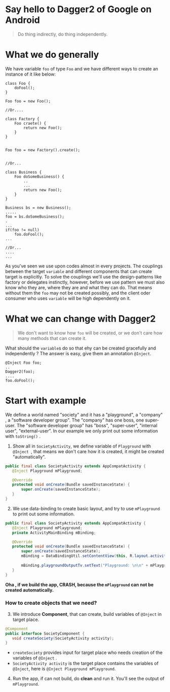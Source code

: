 # Say hello to Dagger2 of Google on Android

> Do thing indirectly, do thing independently.

# What we do generally

We have variable ```foo``` of type ```Foo``` and we have different ways to create an instance of it like below:

```
class Foo {
    doFool();
}

Foo foo = new Foo();

//Or....

class Factory {
    Foo craete() {
        return new Foo();
    }
}


Foo foo = new Factory().create();


//Or...

class Business {
    Foo doSomeBusiness() {
        ..
        ...
        return new Foo();
    }
}

Business bs = new Business();
.....
foo = bs.doSomeBusiness();
.
...
if(foo != null)
    foo.doFool();
...

//Or...
....
...
```

As you've seen we use upon codes almost in every projects. The couplings between the target ```variable``` and different components that can create target is explicitly. 
To solve the couplings we'll use the design-patterns like factory or delegates instinctly, however, before we use pattern we must also know who they are, where they are and what they can do. That means without
them the  ```foo``` may not be created possibly, and the client oder consumer who uses ```variable``` will be high dependently on it.

# What we can change with Dagger2

> We don't want to know how  ```foo``` will be created, or we don't care how many methods that can create it.

What should the ```variable```s do so that ehy can be created gracefully and independently ? 
The answer is easy, give them an annotation ```@Inject```.

```
@Inject Foo foo;
..
Dagger2(foo);
....
foo.doFool();

```

# Start with example

We define a world named "society" and it has a "playground", a "company" , a "software developer group". The "company" has one boss, one super-user. The "software developer group" has "boss", "super-user", "internal user", "external-user". In our example we only print out some information with ```toString()``` .

1. Show all in ```SocietyActivity```, we define variable of ```Playground``` with ``` @Inject  ```, that means we don't care how it is created, it might be created "automatically". 
 
 ```java
 public final class SocietyActivity extends AppCompatActivity {
 	@Inject Playground mPlayground;
 
 	@Override
 	protected void onCreate(Bundle savedInstanceState) {
 		super.onCreate(savedInstanceState);
 	} 
 }
 
 ```
 2. We use data-binding to create basic layout, and try to use ```mPlayground``` to print out some information.
 ```java
 public final class SocietyActivity extends AppCompatActivity {
 	@Inject Playground mPlayground;
 	private ActivityMainBinding mBinding;
 
 	@Override
 	protected void onCreate(Bundle savedInstanceState) {
 		super.onCreate(savedInstanceState);
 		mBinding = DataBindingUtil.setContentView(this, R.layout.activity_main);
  
 		mBinding.playgroundOutputTv.setText("Playground: \n\n" + mPlayground.toString());
    } 
 }
 ```
**Oha , if we build the app, CRASH, because the ```mPlayground``` can not be created automatically.**

### How to create objects that we need?

3. We introduce **Component**, that can create, build variables of ```@Inject``` in target place.
 
 ```java
 @Component
 public interface SocietyComponent {
 	void createSociety(SocietyActivity activity);
 }
 ```
 - ```createSociety``` provides input for target place who needs creation of the variables of ```@Inject``` .
 - ```SocietyActivity activity``` is the target place contains  the variables of ```@Inject```, here is ```@Inject Playground mPlayground```.

4. Run the app, if can not build, do **clean**  and run it. You'll see the output of ```mPlayground```.

 


